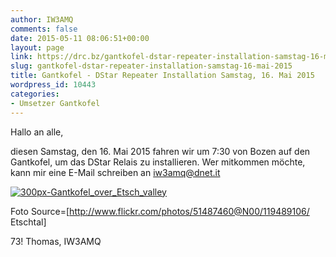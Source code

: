 ```yaml
---
author: IW3AMQ
comments: false
date: 2015-05-11 08:06:51+00:00
layout: page
link: https://drc.bz/gantkofel-dstar-repeater-installation-samstag-16-mai-2015/
slug: gantkofel-dstar-repeater-installation-samstag-16-mai-2015
title: Gantkofel - DStar Repeater Installation Samstag, 16. Mai 2015
wordpress_id: 10443
categories:
- Umsetzer Gantkofel
---
```


Hallo an alle,

diesen Samstag, den 16. Mai 2015 fahren wir um 7:30 von Bozen auf den Gantkofel, um das DStar Relais zu installieren. Wer mitkommen möchte, kann mir eine E-Mail schreiben an iw3amq@dnet.it

[![300px-Gantkofel_over_Etsch_valley](https://drc.bz/wp-content/uploads/2015/05/300px-Gantkofel_over_Etsch_valley-300x185.jpg)](https://drc.bz/wp-content/uploads/2015/05/300px-Gantkofel_over_Etsch_valley.jpg)

Foto Source=[http://www.flickr.com/photos/51487460@N00/119489106/ Etschtal]

73! Thomas, IW3AMQ
